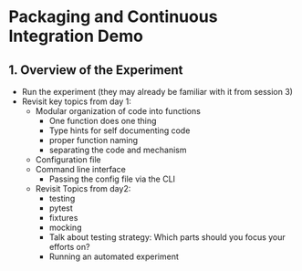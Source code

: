 # Packaging and Continuous Integration Demo

## 1. Overview of the Experiment
- Run the experiment (they may already be familiar with it from session 3)
- Revisit key topics from day 1:
    - Modular organization of code into functions
        - One function does one thing
        - Type hints for self documenting code
        - proper function naming
        - separating the code and mechanism
    - Configuration file
    - Command line interface
      - Passing the config file via the CLI
  - Revisit Topics from day2:
    - testing
    - pytest
    - fixtures
    - mocking
    - Talk about testing strategy: Which parts should you focus your efforts on?
    - Running an automated experiment
